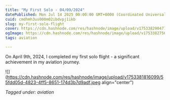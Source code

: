 ```yaml
---
title: "My First Solo - 04/09/2024"
datePublished: Mon Jul 14 2025 00:00:00 GMT+0000 (Coordinated Universal Time)
cuid: cmdhmh3us000m02ibdvpj1ikb
slug: my-first-solo-flight
cover: https://cdn.hashnode.com/res/hashnode/image/upload/v1753382904770/80cbcaed-cf8e-4a17-97c9-f7f41987e209.jpeg
ogImage: https://cdn.hashnode.com/res/hashnode/image/upload/v1753382756752/30a331d3-3beb-49d6-b304-31a12500796b.jpeg
tags: aviation

---
```


On April 9th, 2024, I completed my first solo flight - a significant achievement in my aviation journey.

![](https://cdn.hashnode.com/res/hashnode/image/upload/v1753381816099/55fdd05d-4823-4ff5-8651-174d3b7d9adf.jpeg align="center")

*Tagged under: aviation*